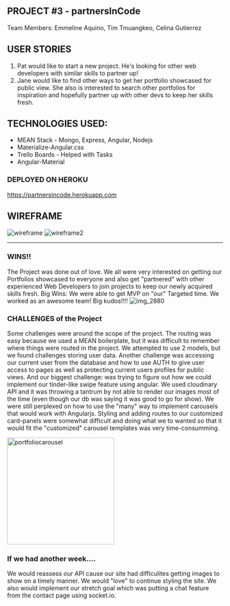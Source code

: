 ## PROJECT #3 - partnersInCode 
Team Members: Emmeline Aquino, Tim Tmuangkeo, Celina Gutierrez

## USER STORIES ##
1. Pat would like to start a new project. He's looking for other web developers with similar skills to partner up!
2. Jane would like to find other ways to get her portfolio showcased for public view.  She also is interested to search other portfolios for inspiration and hopefully partner up with other devs to keep her skills fresh.


## TECHNOLOGIES USED:
* MEAN Stack - Mongo, Express, Angular, Nodejs
* Materialize-Angular.css
* Trello Boards - Helped with Tasks
* Angular-Material

### DEPLOYED ON HEROKU
https://partnersincode.herokuapp.com


## WIREFRAME
![wireframe](https://cloud.githubusercontent.com/assets/26496932/26531786/98a8ede0-43a5-11e7-98c3-2d0265d6d2b6.jpg)
![wireframe2](https://cloud.githubusercontent.com/assets/26496932/26576251/ff948bbc-44dc-11e7-8c07-33192c2567fa.jpg)

----------------------------------------------------------------------------------------------------------------------
### WINS!!
The Project was done out of love.  We all were very interested on getting our Portfolios showcased to everyone and also get "partnered" with other experienced Web Developers to join projects to keep our newly acquired skills fresh.  Big Wins: We were able to get MVP on "our" Targeted time.  We worked as an awesome team!  Big kudos!!!!
![img_2880](https://cloud.githubusercontent.com/assets/26496932/26576693/a31884ea-44de-11e7-8166-80eb2a4e5275.JPG)

### CHALLENGES of the Project
Some challenges were around the scope of the project.  The routing was easy because we used a MEAN boilerplate, but it was difficult to remember where things were routed in the project.  We attempted to use 2 models, but we found challenges storing user data.  Another challenge was accessing our current user from the database and how to use AUTH to give user access to pages as well as protecting current users profiles for public views.  And our biggest challenge: was trying to figure out how we could implement our tinder-like swipe feature using angular.  We used cloudinary API and it was throwing a tantrum by not able to render our images most of the time (even though our db was saying it was good to go for show).  We were still perplexed on how to use the "many" way to implement carousels that would work with Angularjs.  Styling and adding routes to our customized card-panels were somewhat difficult and doing what we to wanted so that it would fit the "customized" carousel templates was very time-consumming.

<img width="250" alt="portfoliocarousel" src="https://cloud.githubusercontent.com/assets/26496932/26576860/4290d1bc-44df-11e7-8e21-aef39317d102.png">


### If we had another week....
We would reassess our API cause our site had difficulites getting images to show on a timely manner.  We would "love" to continue styling the site.  We also would implement our stretch goal which was putting a chat feature from the contact page using socket.io.
